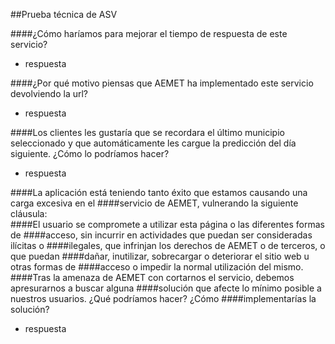 ##Prueba técnica de ASV

####¿Cómo haríamos para mejorar el tiempo de respuesta de este servicio?
* respuesta

####¿Por qué motivo piensas que AEMET ha implementado este servicio devolviendo la url?
* respuesta

####Los clientes les gustaría que se recordara el último municipio seleccionado y que automáticamente les cargue la predicción del día siguiente. ¿Cómo lo podríamos hacer?
* respuesta

####La  aplicación  está  teniendo  tanto  éxito  que  estamos  causando  una  carga  excesiva  en  el
####servicio de AEMET, vulnerando la siguiente cláusula:  
####El  usuario  se  compromete  a  utilizar  esta  página  o  las  diferentes  formas  de
####acceso,  sin  incurrir  en  actividades  que  puedan  ser  consideradas  ilícitas  o
####ilegales,  que  infrinjan  los  derechos  de  AEMET  o  de  terceros,  o  que  puedan
####dañar,  inutilizar,  sobrecargar  o  deteriorar  el  sitio  web  u  otras  formas  de
####acceso o impedir la normal utilización del mismo.
####Tras la amenaza de AEMET con cortarnos el servicio, debemos apresurarnos a buscar alguna
####solución que afecte lo mínimo posible a nuestros usuarios. ¿Qué podríamos hacer? ¿Cómo
####implementarías la solución?
* respuesta
